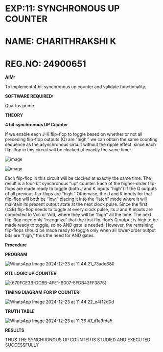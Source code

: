 # EXP:11: SYNCHRONOUS UP COUNTER
# NAME: CHARITHRAKSHI K
# REG.NO: 24900651

**AIM:**

To implement 4 bit synchronous up counter and validate functionality.

**SOFTWARE REQUIRED:**

Quartus prime

**THEORY**

**4 bit synchronous UP Counter**

If we enable each J-K flip-flop to toggle based on whether or not all preceding flip-flop outputs (Q) are “high,” we can obtain the same counting sequence as the asynchronous circuit without the ripple effect, since each flip-flop in this circuit will be clocked at exactly the same time:

![image](https://github.com/naavaneetha/SYNCHRONOUS-UP-COUNTER/assets/154305477/d5db3fa0-e413-404c-b80e-b2f39d82e7e8)


![image](https://github.com/naavaneetha/SYNCHRONOUS-UP-COUNTER/assets/154305477/52cb61eb-d04b-442d-810c-31185a68410b)

Each flip-flop in this circuit will be clocked at exactly the same time.
The result is a four-bit synchronous “up” counter. Each of the higher-order flip-flops are made ready to toggle (both J and K inputs “high”) if the Q outputs of all previous flip-flops are “high.”
Otherwise, the J and K inputs for that flip-flop will both be “low,” placing it into the “latch” mode where it will maintain its present output state at the next clock pulse.
Since the first (LSB) flip-flop needs to toggle at every clock pulse, its J and K inputs are connected to Vcc or Vdd, where they will be “high” all the time.
The next flip-flop need only “recognize” that the first flip-flop’s Q output is high to be made ready to toggle, so no AND gate is needed.
However, the remaining flip-flops should be made ready to toggle only when all lower-order output bits are “high,” thus the need for AND gates.

**Procedure**



**PROGRAM**

![WhatsApp Image 2024-12-23 at 11 44 21_73ade680](https://github.com/user-attachments/assets/60b6631c-a601-4e7b-8674-195cb415e6fa)


**RTL LOGIC UP COUNTER**

![{670FCE3B-DCBB-4FE1-B007-5FDB43FF3875}](https://github.com/user-attachments/assets/b6919aa6-b437-42eb-82dc-4f6bc2fdaf99)


**TIMING DIAGRAM FOR IP COUNTER**

![WhatsApp Image 2024-12-23 at 11 44 22_e4f12d0d](https://github.com/user-attachments/assets/f6040540-35a3-4117-af47-6c0d735a7d42)


**TRUTH TABLE**

![WhatsApp Image 2024-12-23 at 11 36 47_d1a9fda5](https://github.com/user-attachments/assets/3d058ead-0617-40e6-b7de-61ca9ab47bd3)


**RESULTS**

THUS THE SYNCHRONOUS UP COUNTER IS STUDIED AND EXECUTED SUCCESSFULLY 
